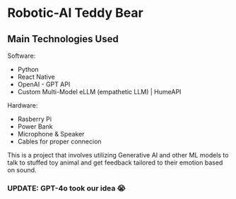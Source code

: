 # Robotic-AI Teddy Bear

## Main Technologies Used
Software:
- Python
- React Native
- OpenAI - GPT API
- Custom Multi-Model eLLM (empathetic LLM) | HumeAPI

Hardware:
- Rasberry Pi
- Power Bank
- Microphone & Speaker
- Cables for proper connecion

This is a project that involves utilizing Generative AI and other ML models to talk to stuffed toy animal and get feedback tailored to their emotion based on sound.


### UPDATE: GPT-4o took our idea 😭
